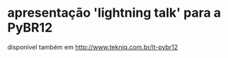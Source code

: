 # apresentação 'lightning talk' para a PyBR12

disponível também em http://www.tekniq.com.br/lt-pybr12
